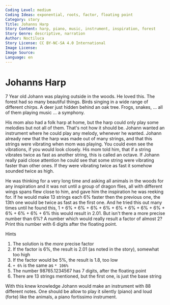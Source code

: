 ```yaml
---
Coding Level: medium
Coding Ideas: exponential, roots, factor, floating point
Category: story
Title: Johanns Harp
Story Content: harp, piano, music, instrument, inspiration, forest
Story Genre: descriptive, narration
Author: Noctiluca
Story License: CC BY-NC-SA 4.0 International
Image License:
Image Source:
Language: en
---
```


# Johanns Harp

7 Year old Johann was playing outside in the woods. He loved this. The forest
had so many beautiful things. Birds singing in a wide range of different chirps.
A deer just hidden behind an oak tree. Frogs, snakes,  ... all of them playing
music ... a symphony.

His mom also had a folk harp at home, but the harp could only play some melodies
but not all of them. That's not how it should be. Johann wanted an instrument
where he could play any melody, whenever he wanted. Johann already new that the
harp was made out of many strings, and that this strings were vibrating when mom
was playing. You could even see the vibrations, if you would look closely. His
mom told him, that if a string vibrates twice as fast as another string, this is
called an octave. If Johann really paid close attention he could see that some
string were vibrating faster than other ones. If they were vibrating twice as
fast it somehow sounded twice as high.

He was thinking for a very long time and asking all animals in the woods for any
inspiration and it was not until a group of dragon flies, all with different
wings spans flew close to him, and gave him the inspiration he was reeking for.
If he would make 13 strings each 6% faster then the previous one, the 13th one
would be twice as fast as the first one. And he tried this out many times until
he found this, 1 + 6% + 6% + 6% + 6% + 6% + 6% + 6% + 6% + 6% + 6% + 6% + 6%
this would result in 2.01. But isn't there a more precise number than 6%? A
number which would really result a factor of almost 2? Print this number with 6
digits after the floating point.

<div data-solution="1.059463"></div>

Hints

1. The solution is the *more* precise factor
2. If the factor is 6%, the result is 2.01 (as noted in the story), somewhat too high
3. If the factor would be 5%, the result is 1.8, too low
4. `+ 6%` is the same as `* 106%`
5. The number 98765.1234567 has 7 digits, after the floating point
6. There are 13 strings mentioned, but the first one, is just the base string

With this knew knowledge Johann would make an instrument with 88 different
notes. One should be allow to play it silently (piano) and loud (forte) like the
animals, a piano fortissimo instrument.
